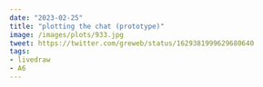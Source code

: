 ```yaml
---
date: "2023-02-25"
title: "plotting the chat (prototype)"
image: /images/plots/933.jpg
tweet: https://twitter.com/greweb/status/1629381999629680640
tags:
- livedraw
- A6
---
```


